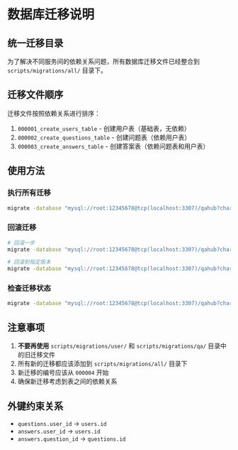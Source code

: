 # 数据库迁移说明

## 统一迁移目录

为了解决不同服务间的依赖关系问题，所有数据库迁移文件已经整合到 `scripts/migrations/all/` 目录下。

## 迁移文件顺序

迁移文件按照依赖关系进行排序：

1. `000001_create_users_table` - 创建用户表（基础表，无依赖）
2. `000002_create_questions_table` - 创建问题表（依赖用户表）
3. `000003_create_answers_table` - 创建答案表（依赖问题表和用户表）

## 使用方法

### 执行所有迁移
```bash
migrate -database "mysql://root:12345678@tcp(localhost:3307)/qahub?charset=utf8mb4&parseTime=True&loc=Local" -path=scripts/migrations/all up
```

### 回滚迁移
```bash
# 回滚一步
migrate -database "mysql://root:12345678@tcp(localhost:3307)/qahub?charset=utf8mb4&parseTime=True&loc=Local" -path=scripts/migrations/all down 1

# 回滚到指定版本
migrate -database "mysql://root:12345678@tcp(localhost:3307)/qahub?charset=utf8mb4&parseTime=True&loc=Local" -path=scripts/migrations/all goto 1
```

### 检查迁移状态
```bash
migrate -database "mysql://root:12345678@tcp(localhost:3307)/qahub?charset=utf8mb4&parseTime=True&loc=Local" -path=scripts/migrations/all version
```

## 注意事项

1. **不要再使用** `scripts/migrations/user/` 和 `scripts/migrations/qa/` 目录中的旧迁移文件
2. 所有新的迁移都应该添加到 `scripts/migrations/all/` 目录下
3. 新迁移的编号应该从 `000004` 开始
4. 确保新迁移考虑到表之间的依赖关系

## 外键约束关系

- `questions.user_id` → `users.id`
- `answers.user_id` → `users.id`
- `answers.question_id` → `questions.id`